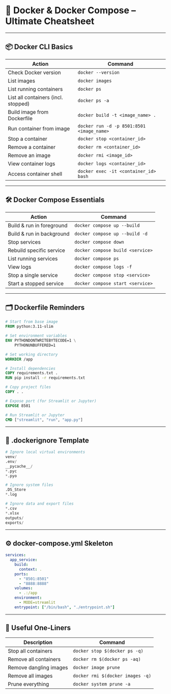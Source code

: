 # 🐳 **Docker & Docker Compose – Ultimate Cheatsheet**

---

## 📦 Docker CLI Basics

| Action                              | Command                                   |
| ----------------------------------- | ----------------------------------------- |
| Check Docker version                | `docker --version`                        |
| List images                         | `docker images`                           |
| List running containers             | `docker ps`                               |
| List all containers (incl. stopped) | `docker ps -a`                            |
| Build image from Dockerfile         | `docker build -t <image_name> .`          |
| Run container from image            | `docker run -d -p 8501:8501 <image_name>` |
| Stop a container                    | `docker stop <container_id>`              |
| Remove a container                  | `docker rm <container_id>`                |
| Remove an image                     | `docker rmi <image_id>`                   |
| View container logs                 | `docker logs <container_id>`              |
| Access container shell              | `docker exec -it <container_id> bash`     |

---

## 🛠️ Docker Compose Essentials

| Action                    | Command                          |
| ------------------------- | -------------------------------- |
| Build & run in foreground | `docker compose up --build`      |
| Build & run in background | `docker compose up --build -d`   |
| Stop services             | `docker compose down`            |
| Rebuild specific service  | `docker compose build <service>` |
| List running services     | `docker compose ps`              |
| View logs                 | `docker compose logs -f`         |
| Stop a single service     | `docker compose stop <service>`  |
| Start a stopped service   | `docker compose start <service>` |

---

## 🗂️ Dockerfile Reminders

```Dockerfile
# Start from base image
FROM python:3.11-slim

# Set environment variables
ENV PYTHONDONTWRITEBYTECODE=1 \
    PYTHONUNBUFFERED=1

# Set working directory
WORKDIR /app

# Install dependencies
COPY requirements.txt .
RUN pip install -r requirements.txt

# Copy project files
COPY . .

# Expose port (for Streamlit or Jupyter)
EXPOSE 8501

# Run Streamlit or Jupyter
CMD ["streamlit", "run", "app.py"]
```

---

## 🧾 .dockerignore Template

```python
# Ignore local virtual environments
venv/
.env/
__pycache__/
*.pyc
*.pyo

# Ignore system files
.DS_Store
*.log

# Ignore data and export files
*.csv
*.xlsx
outputs/
exports/
```

---

## ⚙️ docker-compose.yml Skeleton

```yaml
services:
  app_service:
    build:
      context: .
    ports:
      - "8501:8501"
      - "8888:8888"
    volumes:
      - .:/app
    environment:
      - MODE=streamlit
    entrypoint: ["/bin/bash", "./entrypoint.sh"]
```

---

## 🔁 Useful One-Liners

| Description            | Command                          |
| ---------------------- | -------------------------------- |
| Stop all containers    | `docker stop $(docker ps -q)`    |
| Remove all containers  | `docker rm $(docker ps -aq)`     |
| Remove dangling images | `docker image prune`             |
| Remove all images      | `docker rmi $(docker images -q)` |
| Prune everything       | `docker system prune -a`         |
